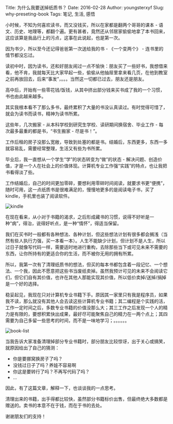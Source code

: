 Title: 为什么我要送掉纸质书？
Date: 2016-02-28
Author: youngsterxyf
Slug: why-preseting-book
Tags: 笔记, 生活, 感悟

小时候，不知为何喜欢读书，而又没钱买，所以在家都是翻两个哥哥的课本 - 语文、历史、地理等，都翻个遍。更有甚者，竟然还从邻居家偷偷地拿了本书回来，这应该算是我品行上的污点，这事在此说起，也是第一次。

因为书少，所以至今还记得爸爸第一次送给我的书 - 《一个变两个》 - 连书里的情节都没忘过。

读初中时，因为读书，还和好朋友闹过一点不愉快：朋友买了一些好书，我想借来看，他不肯，我就每天比大家早起一些，偷偷从他抽屉里拿来看几页，在他到教室之前再放回去，后来“事发”，。。。当然这一切都已过去，朋友还是朋友。

高中后，开始有一些零花钱/饭钱，从其中挤出部分钱来买书成了我的一个习惯，书也由此越来越多。

其实我根本看不了那么多书，最终累积了大量的书没认真读过。有时觉得可惜了，就会为读书而读书，精神为读书所累。

这些年，几次搬家 - 从本科学校到研究生学校、读研期间换宿舍、毕业工作 - 每次最多最重的都是书，“书生搬家 - 尽是书！”。

工作后租的房子没那么宽敞，导致到处塞的都是书。结婚后，东西更多，东西一多就容易乱，需要经常整理，生活又有些为书所累。

毕业后，我一直想从一个学生“学”的状态转变为“做”的状态 - 解决问题、创造价值，才是一个人在社会上的价值体现。计算机专业工作强“实践”的特点，也让我把书看得淡了些。

工作结婚后，自己的时间更加零碎，要想利用零碎时间阅读，就要求书更“便携”，随时可用，这一点纸质书是很难满足的，慢慢地更多的是阅读电子书，买了kindle，手机里也装了阅读软件。

![kindle](https://i.loli.net/2020/06/14/4YgU8AeIWBaQyfu.png)

在现在看来，从小对于书籍的渴求，之后形成藏书的习惯，说得不好听是一种“病”，得治，说得好听点，是一种“情怀”，得适当保留。

我们在买书时一般都有各种想法、各种计划，但这些想法计划有很多都会搁浅（当然有些人执行力强，买一本看一本）。人生不能缺少计划，但计划不是人生，所以过日子就像写代码一样，需要适时地进行重构，去除那些当下或可见未来不需要的东西，让你所持有的更适合你的生活，而不被你无用的拥有所累。

所以，我第一次有了清理纸质书的想法，但买的每本书都包含着一段记忆、一个想法、一个我，因此不愿意把这些书当废纸卖掉。虽然我预计可见的未来不会阅读它们，但它们自有其价值，也许在其他人那能实现其价值，所以低价卖掉/送掉/捐掉是一个好的选择。

稳妥起见，我现在只对计算机专业书籍下手。原因其一家里只有我是程序员，如果我不读，那么就没有其他人会去读这些计算机专业书籍；其二编程是个实践的活，工作一定时间之后，多数专业书籍的价值没那么大；其三工作之后发现一个人的精力是有限的，要想积累快出成果，最好尽可能聚焦自己的精力在一两个点上；其四需要为自己多留一些思考的时间，而不是一味地学习；。。。。。。

![book-list](https://i.loli.net/2020/06/14/8Y97s42XBzVuZMj.jpg)

当我告诉大家准备清理掉部分专业书籍时，部分朋友比较惊讶，出于关心或搞笑，就原因给出了自己的猜测：

- 你是要挪窝换房子了吗？
- 没钱过日子了吗？养娃不容易啊
- 你这是要转行了吗？不再写代码了吗？
- ...

因此，有了这篇文章，解释一下，也谈谈我的一点思考。

清理出来的书籍，出手得都比较快，虽然部分书籍标价出售，但最终绝大多数都是赠送的。卖书的本意不在于钱，而在于书的去处。

谢谢朋友们的支持！


